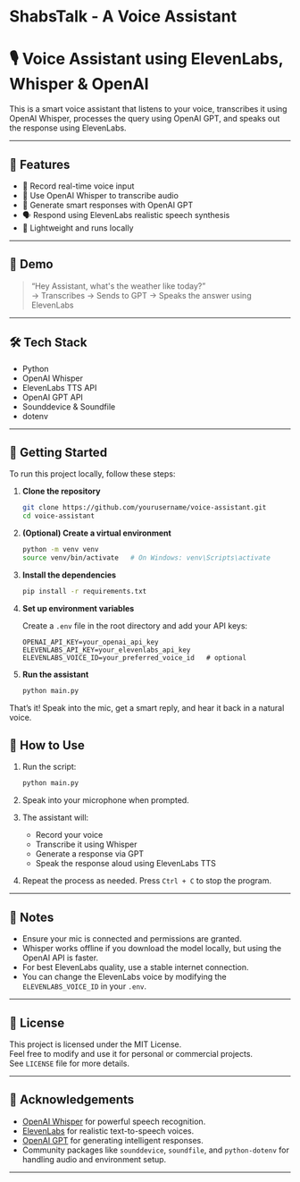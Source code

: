 # ShabsTalk - A Voice Assistant

# 🎙️ Voice Assistant using ElevenLabs, Whisper & OpenAI

This is a smart voice assistant that listens to your voice, transcribes it using OpenAI Whisper, processes the query using OpenAI GPT, and speaks out the response using ElevenLabs.

---

## 🔧 Features

- 🎤 Record real-time voice input
- 🧠 Use OpenAI Whisper to transcribe audio
- 🤖 Generate smart responses with OpenAI GPT
- 🗣️ Respond using ElevenLabs realistic speech synthesis
- 📁 Lightweight and runs locally

---

## 🧪 Demo

> “Hey Assistant, what's the weather like today?”  
→ Transcribes → Sends to GPT → Speaks the answer using ElevenLabs

---

## 🛠️ Tech Stack

- Python
- OpenAI Whisper
- ElevenLabs TTS API
- OpenAI GPT API
- Sounddevice & Soundfile
- dotenv

---

## 🚀 Getting Started

To run this project locally, follow these steps:

1. **Clone the repository**
    ```bash
    git clone https://github.com/yourusername/voice-assistant.git
    cd voice-assistant
    ```

2. **(Optional) Create a virtual environment**
    ```bash
    python -m venv venv
    source venv/bin/activate   # On Windows: venv\Scripts\activate
    ```

3. **Install the dependencies**
    ```bash
    pip install -r requirements.txt
    ```

4. **Set up environment variables**

   Create a `.env` file in the root directory and add your API keys:
    ```env
    OPENAI_API_KEY=your_openai_api_key
    ELEVENLABS_API_KEY=your_elevenlabs_api_key
    ELEVENLABS_VOICE_ID=your_preferred_voice_id   # optional
    ```

5. **Run the assistant**
    ```bash
    python main.py
    ```

That’s it! Speak into the mic, get a smart reply, and hear it back in a natural voice.

## 🎯 How to Use

1. Run the script:
    ```bash
    python main.py
    ```

2. Speak into your microphone when prompted.

3. The assistant will:
   - Record your voice
   - Transcribe it using Whisper
   - Generate a response via GPT
   - Speak the response aloud using ElevenLabs TTS

4. Repeat the process as needed. Press `Ctrl + C` to stop the program.

---

## 📝 Notes

- Ensure your mic is connected and permissions are granted.
- Whisper works offline if you download the model locally, but using the OpenAI API is faster.
- For best ElevenLabs quality, use a stable internet connection.
- You can change the ElevenLabs voice by modifying the `ELEVENLABS_VOICE_ID` in your `.env`.

---

## 📄 License

This project is licensed under the MIT License.  
Feel free to modify and use it for personal or commercial projects.  
See `LICENSE` file for more details.

---

## 🙏 Acknowledgements

- [OpenAI Whisper](https://github.com/openai/whisper) for powerful speech recognition.
- [ElevenLabs](https://www.elevenlabs.io/) for realistic text-to-speech voices.
- [OpenAI GPT](https://platform.openai.com/) for generating intelligent responses.
- Community packages like `sounddevice`, `soundfile`, and `python-dotenv` for handling audio and environment setup.

---
